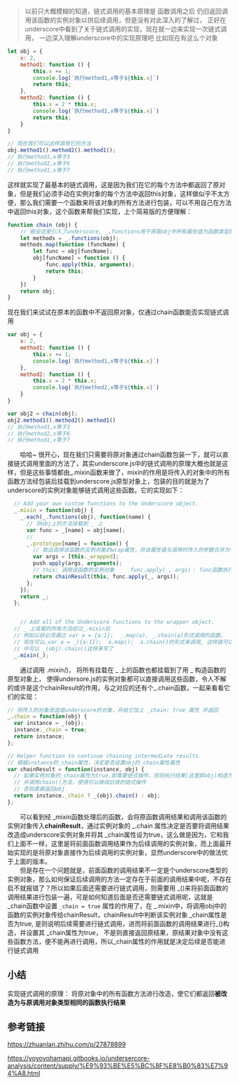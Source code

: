 > 以前只大概模糊的知道，链式调用的基本原理是 函数调用之后 仍旧返回调用该函数的实例对象以供后续调用，但是没有对此深入的了解过，
正好在underscore中看到了关于链式调用的实现，现在就一边来实现一次链式调用， 一边深入理解underscore中的实现原理吧
比如现在有这么个对象  

```javascript
let obj = {
    x: 2,
    method1: function () {
        this.x += 1;
        console.log(`执行method1,x等于${this.x}`)
        return this;
    },
    method2: function () {
        this.x = 2 * this.x;
        console.log(`执行method2,x等于${this.x}`)
        return this;
    }
}

// 现在我们可以这样调用它的方法
obj.method1().method2().method1();
// 执行method1,x等于3
// 执行method2,x等于6
// 执行method1,x等于7
```
这样就实现了最基本的链式调用，这是因为我们在它的每个方法中都返回了原对象，但是我们必须手动在实例对象的每个方法中返回this对象，这样做似乎不太方便，那么我们需要一个函数来将该对象的所有方法进行包装，可以不用自己在方法中返回this对象，这个函数来帮我们实现，上个简易版的方便理解：
```javascript
function chain (obj) {
    // 假设这里引入了underscore, _.functions用于获取obj中所有属性值为函数类型的key组成的字符串数组
    let methods = _.functions(obj);
    methods.map(function (funcName) {
        let func = obj[funcName];
        obj[funcName] = function () {
            func.apply(this, arguments);
            return this;
        }
    })
    return obj;
}
```
现在我们来试试在原本的函数中不返回原对象，仅通过chain函数能否实现链式调用
```javascript
var obj = {
    x: 2,
    method1: function () {
        this.x += 1;
        console.log(`执行method1,x等于${this.x}`)
    },
    method2: function () {
        this.x = 2 * this.x;
        console.log(`执行method2,x等于${this.x}`)
    }
}

var obj2 = chain(obj);
obj2.method1().method2().method1()
// 执行method1,x等于3
// 执行method2,x等于6
// 执行method1,x等于7
```
&emsp;&emsp;哈哈~ 很开心，现在我们只需要将原对象通过chain函数包装一下，就可以直接链式调用里面的方法了，其实underscore.js中的链式调用的原理大概也就是这样，但是这些事情都由_.mixin函数来做了，mixin的作用是将传入的对象中的所有函数方法经包装后挂载到underscore.js原型对象上，包装的目的就是为了underscore的实例对象能够链式调用这些函数。它的实现如下：
```javascript
  // Add your own custom functions to the Underscore object.
  _.mixin = function(obj) {
    _.each(_.functions(obj), function(name) {
      // 将obj上的方法挂载到 _ 上
      var func = _[name] = obj[name];
      // 
      _.prototype[name] = function() {
        // 取出调用该函数的实例对象的wrap属性，将该属性值与调用时传入的参数合并为一个数组
        var args = [this._wrapped];
        push.apply(args, arguments);
        // this: 调用该函数的实例对象     func.apply(_, args)： func函数执行结果
        return chainResult(this, func.apply(_, args));
      };
    });
    return _;
  };


    // Add all of the Underscore functions to the wrapper object.
  // _ 上挂载的所有方法经过_.mixin后
  // 例如以前必须通过 var a = {a:1};  _.map(a), _.chain(a)形式调用的函数，
  // 现在可以,var a = _({a:1});  a.map();  a.chain()的形式来调用, 这样就可以解释为什么chainResult函数
  // 中可以 _(obj).chain()这样来写了
  _.mixin(_);
  ```
 &emsp;&emsp;通过调用 _.mixin(_)， 将所有挂载在 _ 上的函数也都挂载到了用 _ 构造函数的原型对象上， 使得undersore.js的实例对象都可以直接调用这些函数，令人不解的或许是这个chainResult的作用，与之对应的还有个_.chain函数，一起来看看它们的实现：  
  ```javascript
  // 将传入的对象改造成underscore的对象，并给它加上 _chain: true 属性 并返回
  _.chain = function(obj) {
    var instance = _(obj);
    instance._chain = true;
    return instance;
  };

  // Helper function to continue chaining intermediate results.
  // 根据instance的_chain属性，决定是否设置obj的_chain属性属性
  var chainResult = function(instance, obj) {
    // 如果实例对象的_chain属性为true,即需要链式操作，则将执行结果(这里即obj)构造为underscore对象,
    // 并调用chain()方法，使得可以继续后续的链式操作
    // 否则直接返回obj
    return instance._chain ? _(obj).chain() : obj;
  };
  ```
&emsp;&emsp;可以看到经 \_mixin函数处理后的函数，会将原函数调用结果和调用该函数的实例对象传入**chainResult**，通过实例对象的 \_.chain 属性决定是否要将调用结果改造成underscore实例对象并将其 \_chain属性设为true，这么做是因为，它和我们上面不一样，这里是将前面函数调用结果作为后续调用的实例对象，而上面最开始实现的是将原对象直接作为后续调用的实例对象，显然underscore中的做法优于上面的版本。    
&emsp;&emsp;但是存在一个问题就是，前面函数的调用结果不一定是个underscore类型的实例对象，那么如何保证后续调用的方法一定存在于前面的调用结果中呢，不存在启不就报错了？所以如果后面还需要进行链式调用，则需要用 \_()来将前面函数的调用结果进行包装一遍，可是如何知道后面是否还需要链式调用呢，这就是 \_chain函数中设置 `_chain = true` 属性的作用了，在 \_.mixin中，将调用obj中的函数的实例对象传给chainResult，chainResult中判断该实例对象 \_chain属性是否为true, 是则说明后续需要进行链式调用，进而将前面函数的调用结果进行_()构造，并设置其 \_chain属性为true， 不是则直接返回原结果，原结果对象中没有这些函数方法，便不能再进行调用，所以\_chain属性的作用就是决定后续是否能进行链式调用  
## 小结
实现链式调用的原理：
将原对象中的所有函数方法进行改造，使它们都返回**被改造为与原调用对象类型相同的函数执行结果**
## 参考链接  
<https://zhuanlan.zhihu.com/p/27878899>  

<https://yoyoyohamapi.gitbooks.io/undersercore-analysis/content/supply/%E9%93%BE%E5%BC%8F%E8%B0%83%E7%94%A8.html>

